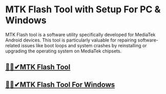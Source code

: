 # MTK Flash Tool with Setup For PC & Windows




MTK Flash tool is a software utility specifically developed for MediaTek Android devices. This tool is particularly valuable for repairing software-related issues like boot loops and system crashes by reinstalling or upgrading the operating system on MediaTek chipsets.





## [🚀🎉✔MTK Flash Tool](https://tinyurl.com/yxwwa9k8)

## [🚀🎉✔MTK Flash Tool For Windows](https://tinyurl.com/yxwwa9k8)
